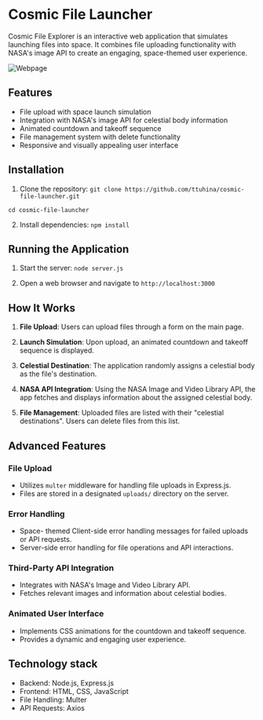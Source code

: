 # Cosmic File Launcher

Cosmic File Explorer is an interactive web application that simulates launching files into space. It combines file uploading functionality with NASA's image API to create an engaging, space-themed user experience.


![Webpage](https://github.com/ttuhina/cosmic-file-launcher/blob/main/screenshots/pic%20(3).png)

## Features

- File upload with space launch simulation
- Integration with NASA's image API for celestial body information
- Animated countdown and takeoff sequence
- File management system with delete functionality
- Responsive and visually appealing user interface

## Installation

1. Clone the repository: `git clone https://github.com/ttuhina/cosmic-file-launcher.git`

`cd cosmic-file-launcher`

2. Install dependencies: `npm install`

## Running the Application

1. Start the server: `node server.js`

2. Open a web browser and navigate to `http://localhost:3000`

## How It Works

1. **File Upload**: Users can upload files through a form on the main page.

2. **Launch Simulation**: Upon upload, an animated countdown and takeoff sequence is displayed.

3. **Celestial Destination**: The application randomly assigns a celestial body as the file's destination.

4. **NASA API Integration**: Using the NASA Image and Video Library API, the app fetches and displays information about the assigned celestial body.

5. **File Management**: Uploaded files are listed with their "celestial destinations". Users can delete files from this list.

## Advanced Features

### File Upload

- Utilizes `multer` middleware for handling file uploads in Express.js.
- Files are stored in a designated `uploads/` directory on the server.

### Error Handling

- Space- themed Client-side error handling messages for failed uploads or API requests.
- Server-side error handling for file operations and API interactions.

### Third-Party API Integration

- Integrates with NASA's Image and Video Library API.
- Fetches relevant images and information about celestial bodies.

### Animated User Interface

- Implements CSS animations for the countdown and takeoff sequence.
- Provides a dynamic and engaging user experience.

## Technology stack

- Backend: Node.js, Express.js
- Frontend: HTML, CSS, JavaScript
- File Handling: Multer
- API Requests: Axios
